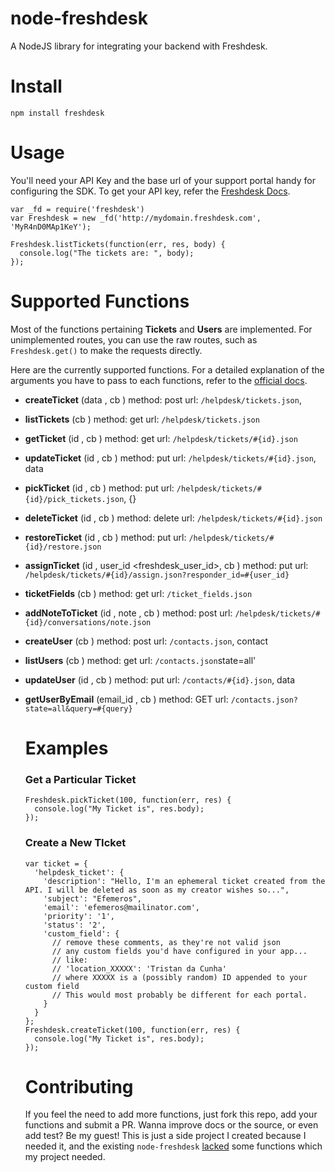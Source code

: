 # node-freshdesk

A NodeJS library for integrating your backend with Freshdesk.

# Install

```
npm install freshdesk
```

# Usage

You'll need your API Key and the base url of your support portal handy for configuring the SDK. To get your API key, refer the [Freshdesk Docs](http://freshdesk.com/api#authentication).

```
var _fd = require('freshdesk')
var Freshdesk = new _fd('http://mydomain.freshdesk.com', 'MyR4nD0MAp1KeY');

Freshdesk.listTickets(function(err, res, body) {
  console.log("The tickets are: ", body);
});
```

# Supported Functions

Most of the functions pertaining **Tickets** and **Users** are implemented. For unimplemented routes, you can use the raw routes, such as `Freshdesk.get()` to make the requests directly.

Here are the currently supported functions. For a detailed explanation of the arguments you have to pass to each functions, refer to the [official docs](http://freshdesk.com/api).

* **createTicket** (data <object>, cb <function>)
  method: post
  url: `/helpdesk/tickets.json`,

* **listTickets** (cb <function>)
  method: get
  url: `/helpdesk/tickets.json`

* **getTicket** (id <number>, cb <function>)
  method: get
  url: `/helpdesk/tickets/#{id}.json`

* **updateTicket** (id <number>, cb <function>)
  method: put
  url: `/helpdesk/tickets/#{id}.json`, data

* **pickTicket** (id <number>, cb <function>)
  method: put
  url: `/helpdesk/tickets/#{id}/pick_tickets.json`, {}

* **deleteTicket** (id <number>, cb <function>)
  method: delete
  url: `/helpdesk/tickets/#{id}.json`

* **restoreTicket** (id <number>, cb <function>)
  method: put
  url: `/helpdesk/tickets/#{id}/restore.json`

* **assignTicket** (id <number>, user_id <freshdesk_user_id>, cb <function>)
  method: put
  url: `/helpdesk/tickets/#{id}/assign.json?responder_id=#{user_id}`

* **ticketFields** (cb <function>)
  method: get
  url: `/ticket_fields.json`

* **addNoteToTicket** (id <number>, note <object>, cb <function>)
  method: post
  url: `/helpdesk/tickets/#{id}/conversations/note.json`

* **createUser** (cb <function>)
  method: post
  url: `/contacts.json`, contact

* **listUsers** (cb <function>)
  method: get
  url: `/contacts.json`state=all'

* **updateUser** (id <number>, cb <function>)
  method: put
  url: `/contacts/#{id}.json`, data

* **getUserByEmail** (email_id <string>, cb <function>)
  method: GET
  url: `/contacts.json?state=all&query=#{query}`

# Examples

### Get a Particular Ticket
```
Freshdesk.pickTicket(100, function(err, res) {
  console.log("My Ticket is", res.body);
});
```

### Create a New TIcket
```
var ticket = {
  'helpdesk_ticket': {
    'description': "Hello, I'm an ephemeral ticket created from the API. I will be deleted as soon as my creator wishes so...",
    'subject': "Efemeros",
    'email': 'efemeros@mailinator.com',
    'priority': '1',
    'status': '2',
    'custom_field': {
      // remove these comments, as they're not valid json
      // any custom fields you'd have configured in your app...
      // like:
      // 'location_XXXXX': 'Tristan da Cunha'
      // where XXXXX is a (possibly random) ID appended to your custom field
      // This would most probably be different for each portal.
    }
  }
};
Freshdesk.createTicket(100, function(err, res) {
  console.log("My Ticket is", res.body);
});
```

# Contributing

If you feel the need to add more functions, just fork this repo, add your functions and submit a PR. Wanna improve docs or the source, or even add test? Be my guest! This is just a side project I created because I needed it, and the existing `node-freshdesk` [lacked](https://github.com/capraconsulting/node-freshdesk/issues/2) some functions which my project needed.
